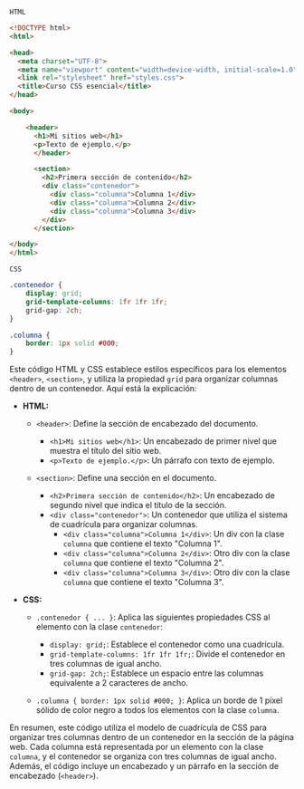 `HTML`

```html
<!DOCTYPE html>
<html>

<head>
  <meta charset="UTF-8">
  <meta name="viewport" content="width=device-width, initial-scale=1.0">
  <link rel="stylesheet" href="styles.css">
  <title>Curso CSS esencial</title>
</head>

<body>

    <header>
      <h1>Mi sitios web</h1>
      <p>Texto de ejemplo.</p>
      </header>

      <section>
        <h2>Primera sección de contenido</h2>
        <div class="contenedor">
          <div class="columna">Columna 1</div>
          <div class="columna">Columna 2</div>
          <div class="columna">Columna 3</div>
        </div>
      </section>

</body>
</html>
```
`CSS`
```CSS
.contenedor {
    display: grid;
    grid-template-columns: 1fr 1fr 1fr;
    grid-gap: 2ch;
}

.columna {
    border: 1px solid #000;
}
```
Este código HTML y CSS establece estilos específicos para los elementos `<header>`, `<section>`, y utiliza la propiedad `grid` para organizar columnas dentro de un contenedor. Aquí está la explicación:

- **HTML:**
  - `<header>`: Define la sección de encabezado del documento.
    - `<h1>Mi sitios web</h1>`: Un encabezado de primer nivel que muestra el título del sitio web.
    - `<p>Texto de ejemplo.</p>`: Un párrafo con texto de ejemplo.

  - `<section>`: Define una sección en el documento.
    - `<h2>Primera sección de contenido</h2>`: Un encabezado de segundo nivel que indica el título de la sección.
    - `<div class="contenedor">`: Un contenedor que utiliza el sistema de cuadrícula para organizar columnas.
      - `<div class="columna">Columna 1</div>`: Un div con la clase `columna` que contiene el texto "Columna 1".
      - `<div class="columna">Columna 2</div>`: Otro div con la clase `columna` que contiene el texto "Columna 2".
      - `<div class="columna">Columna 3</div>`: Otro div con la clase `columna` que contiene el texto "Columna 3".

- **CSS:**
  - `.contenedor { ... }`: Aplica las siguientes propiedades CSS al elemento con la clase `contenedor`:
    - `display: grid;`: Establece el contenedor como una cuadrícula.
    - `grid-template-columns: 1fr 1fr 1fr;`: Divide el contenedor en tres columnas de igual ancho.
    - `grid-gap: 2ch;`: Establece un espacio entre las columnas equivalente a 2 caracteres de ancho.

  - `.columna { border: 1px solid #000; }`: Aplica un borde de 1 píxel sólido de color negro a todos los elementos con la clase `columna`.

En resumen, este código utiliza el modelo de cuadrícula de CSS para organizar tres columnas dentro de un contenedor en la sección de la página web. Cada columna está representada por un elemento con la clase `columna`, y el contenedor se organiza con tres columnas de igual ancho. Además, el código incluye un encabezado y un párrafo en la sección de encabezado (`<header>`).

